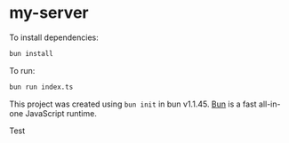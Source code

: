 # my-server

To install dependencies:

```bash
bun install
```

To run:

```bash
bun run index.ts
```

This project was created using `bun init` in bun v1.1.45. [Bun](https://bun.sh) is a fast all-in-one JavaScript runtime.

Test
